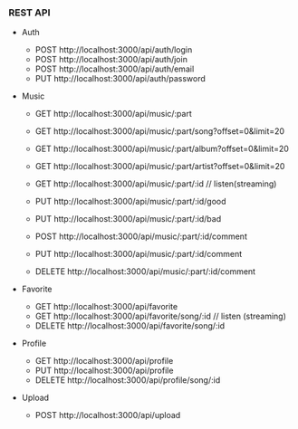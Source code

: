 

### REST API

- Auth
    - POST      http://localhost:3000/api/auth/login                   
    - POST      http://localhost:3000/api/auth/join                    
    - POST      http://localhost:3000/api/auth/email                  
    - PUT       http://localhost:3000/api/auth/password 

- Music
    - GET       http://localhost:3000/api/music/:part
    - GET       http://localhost:3000/api/music/:part/song?offset=0&limit=20
    - GET       http://localhost:3000/api/music/:part/album?offset=0&limit=20
    - GET       http://localhost:3000/api/music/:part/artist?offset=0&limit=20
    
    - GET       http://localhost:3000/api/music/:part/:id          // listen(streaming)
    - PUT       http://localhost:3000/api/music/:part/:id/good
    - PUT       http://localhost:3000/api/music/:part/:id/bad
    
    - POST      http://localhost:3000/api/music/:part/:id/comment
    - PUT       http://localhost:3000/api/music/:part/:id/comment
    - DELETE    http://localhost:3000/api/music/:part/:id/comment

- Favorite
    - GET       http://localhost:3000/api/favorite
    - GET       http://localhost:3000/api/favorite/song/:id         // listen (streaming)
    - DELETE    http://localhost:3000/api/favorite/song/:id

- Profile   
    - GET       http://localhost:3000/api/profile
    - PUT       http://localhost:3000/api/profile
    - DELETE    http://localhost:3000/api/profile/song/:id

- Upload
    - POST      http://localhost:3000/api/upload